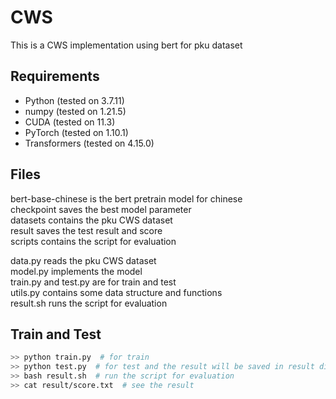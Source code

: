 # CWS

This is a CWS implementation using bert for pku dataset


## Requirements
* Python (tested on 3.7.11)
* numpy (tested on 1.21.5)
* CUDA (tested on 11.3)
* PyTorch (tested on 1.10.1)
* Transformers (tested on 4.15.0)

## Files
bert-base-chinese is the bert pretrain model for chinese  
checkpoint saves the best model parameter  
datasets contains the pku CWS dataset  
result saves the test result and score  
scripts contains the script for evaluation  

data.py reads the pku CWS dataset  
model.py implements the model  
train.py and test.py are for train and test  
utils.py contains some data structure and functions  
result.sh runs the script for evaluation

## Train and Test

```bash
>> python train.py  # for train
>> python test.py  # for test and the result will be saved in result dir
>> bash result.sh  # run the script for evaluation
>> cat result/score.txt  # see the result
```
